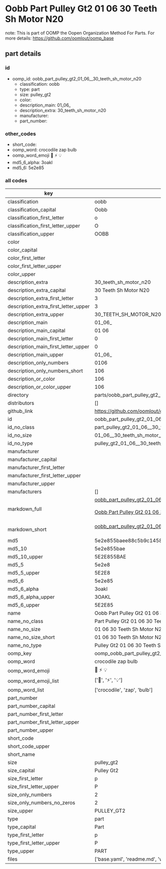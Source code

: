 # Oobb Part Pulley Gt2 01 06  30 Teeth Sh Motor N20  

note: This is part of OOMP the Oopen Organization Method For Parts. For more details: https://github.com/oomlout/oomp_base

##  part details





### id
* oomp_id: oobb_part_pulley_gt2_01_06__30_teeth_sh_motor_n20
  * classification: oobb
  * type: part
  * size: pulley_gt2
  * color: 
  * description_main: 01_06_
  * description_extra: 30_teeth_sh_motor_n20
  * manufacturer: 
  * part_number: 

### other_codes
* short_code: 
* oomp_word: crocodile zap bulb
* oomp_word_emoji :crocodile: :zap: :bulb:
* md5_6_alpha: 3oakl
* md5_6: 5e2e85

### all codes 
| key | value |  
| --- | --- |  
| classification | oobb |  
| classification_capital | Oobb |  
| classification_first_letter | o |  
| classification_first_letter_upper | O |  
| classification_upper | OOBB |  
| color |  |  
| color_capital |  |  
| color_first_letter |  |  
| color_first_letter_upper |  |  
| color_upper |  |  
| description_extra | 30_teeth_sh_motor_n20 |  
| description_extra_capital | 30 Teeth Sh Motor N20 |  
| description_extra_first_letter | 3 |  
| description_extra_first_letter_upper | 3 |  
| description_extra_upper | 30_TEETH_SH_MOTOR_N20 |  
| description_main | 01_06_ |  
| description_main_capital | 01 06  |  
| description_main_first_letter | 0 |  
| description_main_first_letter_upper | 0 |  
| description_main_upper | 01_06_ |  
| description_only_numbers | 0106 |  
| description_only_numbers_short | 106 |  
| description_or_color | 106 |  
| description_or_color_upper | 106 |  
| directory | parts/oobb_part_pulley_gt2_01_06__30_teeth_sh_motor_n20 |  
| distributors | [] |  
| github_link | https://github.com/oomlout/oomlout_oomp_part_src/tree/main/parts/oobb_part_pulley_gt2_01_06__30_teeth_sh_motor_n20/working |  
| id | oobb_part_pulley_gt2_01_06__30_teeth_sh_motor_n20 |  
| id_no_class | part_pulley_gt2_01_06__30_teeth_sh_motor_n20 |  
| id_no_size | 01_06__30_teeth_sh_motor_n20 |  
| id_no_type | pulley_gt2_01_06__30_teeth_sh_motor_n20 |  
| manufacturer |  |  
| manufacturer_capital |  |  
| manufacturer_first_letter |  |  
| manufacturer_first_letter_upper |  |  
| manufacturer_upper |  |  
| manufacturers | [] |  
| markdown_full | [oobb_part_pulley_gt2_01_06__30_teeth_sh_motor_n20](https://github.com/oomlout/oomlout_oomp_part_src/tree/main/parts/oobb_part_pulley_gt2_01_06__30_teeth_sh_motor_n20/working)<br>[](https://github.com/oomlout/oomlout_oomp_part_src/tree/main/parts/oobb_part_pulley_gt2_01_06__30_teeth_sh_motor_n20/working)<br>[Oobb Part Pulley Gt2 01 06  30 Teeth Sh Motor N20](https://github.com/oomlout/oomlout_oomp_part_src/tree/main/parts/oobb_part_pulley_gt2_01_06__30_teeth_sh_motor_n20/working)<br><br> |  
| markdown_short | [oobb_part_pulley_gt2_01_06__30_teeth_sh_motor_n20](https://github.com/oomlout/oomlout_oomp_part_src/tree/main/parts/oobb_part_pulley_gt2_01_06__30_teeth_sh_motor_n20/working)<br><br> |  
| md5 | 5e2e855baee88c5b9c14580aa399fe5e |  
| md5_10 | 5e2e855bae |  
| md5_10_upper | 5E2E855BAE |  
| md5_5 | 5e2e8 |  
| md5_5_upper | 5E2E8 |  
| md5_6 | 5e2e85 |  
| md5_6_alpha | 3oakl |  
| md5_6_alpha_upper | 3OAKL |  
| md5_6_upper | 5E2E85 |  
| name | Oobb Part Pulley Gt2 01 06  30 Teeth Sh Motor N20 |  
| name_no_class | Part Pulley Gt2 01 06  30 Teeth Sh Motor N20 |  
| name_no_size | 01 06  30 Teeth Sh Motor N20 |  
| name_no_size_short | 01 06  30 Teeth Sh Motor N20 |  
| name_no_type | Pulley Gt2 01 06  30 Teeth Sh Motor N20 |  
| oomp_key | oomp_oobb_part_pulley_gt2_01_06__30_teeth_sh_motor_n20 |  
| oomp_word | crocodile zap bulb |  
| oomp_word_emoji | :crocodile: :zap: :bulb: |  
| oomp_word_emoji_list | [':crocodile:', ':zap:', ':bulb:'] |  
| oomp_word_list | ['crocodile', 'zap', 'bulb'] |  
| part_number |  |  
| part_number_capital |  |  
| part_number_first_letter |  |  
| part_number_first_letter_upper |  |  
| part_number_upper |  |  
| short_code |  |  
| short_code_upper |  |  
| short_name |  |  
| size | pulley_gt2 |  
| size_capital | Pulley Gt2 |  
| size_first_letter | p |  
| size_first_letter_upper | P |  
| size_only_numbers | 2 |  
| size_only_numbers_no_zeros | 2 |  
| size_upper | PULLEY_GT2 |  
| type | part |  
| type_capital | Part |  
| type_first_letter | p |  
| type_first_letter_upper | P |  
| type_upper | PART |  
| files | ['base.yaml', 'readme.md', 'working.json', 'working.yaml'] |  
